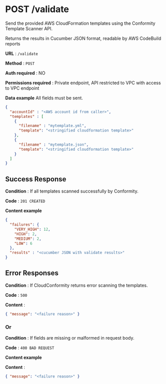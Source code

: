 # POST /validate

Send the provided AWS CloudFormation templates using the Conformity Template Scanner API.

Returns the results in Cucumber JSON format, readable by AWS CodeBuild reports

**URL** : `/validate`

**Method** : `POST`

**Auth required** : NO

**Permissions required** : Private endpoint, API restricted to VPC with access to VPC endpoint

**Data example** All fields must be sent.

```json
{
  "accountId" : "<AWS account id from caller>",
  "templates" : [  
    {
      "filename" : "mytemplate.yml",
      "template": "<stringified cloudformation template>"
    },
    {
      "filename" : "mytemplate.json",
      "template": "<stringified cloudformation template>"
    }
  ]
}
```

## Success Response

**Condition** : If all templates scanned successfully by Conformity.

**Code** : `201 CREATED`

**Content example**

```json
{
  "failures": {
    "VERY_HIGH": 12,
    "HIGH": 2,
    "MEDIUM": 2,
    "LOW": 6
  },
  "results" : "<cucumber JSON with validate results>"
}
```

## Error Responses

**Condition** : If CloudConformity returns error scanning the templates.

**Code** : `500`

**Content** : 
```json
{ "message": "<failure reason>" }
````

### Or

**Condition** : If fields are missing or malformed in request body.

**Code** : `400 BAD REQUEST`

**Content example**

**Content** : 
```json
{ "message": "<failure reason>" }
````

